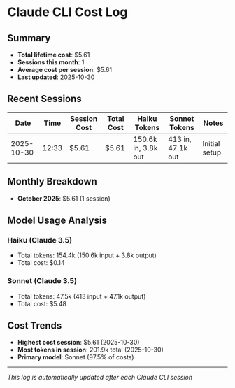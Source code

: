 # Claude CLI Cost Log

## Summary
- **Total lifetime cost**: $5.61
- **Sessions this month**: 1
- **Average cost per session**: $5.61
- **Last updated**: 2025-10-30

## Recent Sessions
| Date | Time | Session Cost | Total Cost | Haiku Tokens | Sonnet Tokens | Notes |
|------|------|-------------|------------|--------------|---------------|-------|
| 2025-10-30 | 12:33 | $5.61 | $5.61 | 150.6k in, 3.8k out | 413 in, 47.1k out | Initial setup |

## Monthly Breakdown
- **October 2025**: $5.61 (1 session)

## Model Usage Analysis
### Haiku (Claude 3.5)
- Total tokens: 154.4k (150.6k input + 3.8k output)
- Total cost: $0.14

### Sonnet (Claude 3.5)
- Total tokens: 47.5k (413 input + 47.1k output)
- Total cost: $5.48

## Cost Trends
- **Highest cost session**: $5.61 (2025-10-30)
- **Most tokens in session**: 201.9k total (2025-10-30)
- **Primary model**: Sonnet (97.5% of costs)

---
*This log is automatically updated after each Claude CLI session*